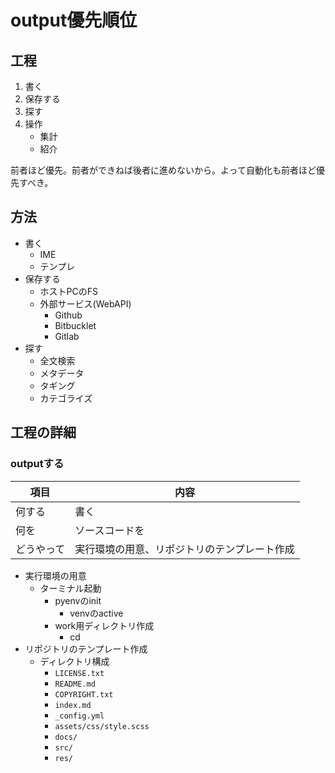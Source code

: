 # output優先順位

## 工程

1. 書く
2. 保存する
3. 探す
4. 操作
    * 集計
    * 紹介

前者ほど優先。前者ができねば後者に進めないから。よって自動化も前者ほど優先すべき。

## 方法

* 書く
    * IME
    * テンプレ
* 保存する
    * ホストPCのFS
    * 外部サービス(WebAPI)
        * Github
        * Bitbucklet
        * Gitlab
* 探す
    * 全文検索
    * メタデータ
    * タギング
    * カテゴライズ

## 工程の詳細

### outputする

項目|内容
----|----
何する|書く
何を|ソースコードを
どうやって|実行環境の用意、リポジトリのテンプレート作成

* 実行環境の用意
    * ターミナル起動
        * pyenvのinit
            * venvのactive
        * work用ディレクトリ作成
            * cd
* リポジトリのテンプレート作成
    * ディレクトリ構成
        * `LICENSE.txt`
        * `README.md`
        * `COPYRIGHT.txt`
        * `index.md`
        * `_config.yml`
        * `assets/css/style.scss`
        * `docs/`
        * `src/`
        * `res/`


